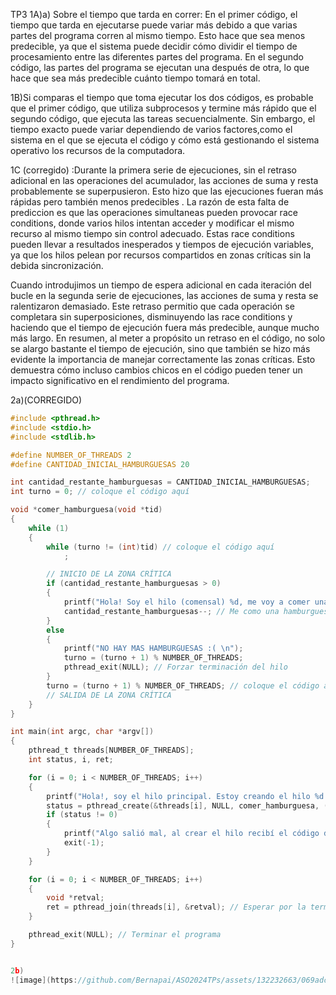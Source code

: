 TP3
1A)a) Sobre el tiempo que tarda en correr:
En el primer código, el tiempo que tarda en ejecutarse puede variar más debido a que varias partes del programa corren al mismo tiempo. Esto hace que sea menos predecible, ya que el sistema  puede decidir cómo dividir el tiempo de procesamiento entre las diferentes
partes del programa.
En el segundo código, las partes del programa se ejecutan una después de otra, lo que hace que sea más predecible cuánto tiempo tomará en total.

1B)Si comparas el tiempo que toma ejecutar los dos códigos, es probable que el primer código, que utiliza subprocesos y termine más rápido que el segundo código, que ejecuta las tareas secuencialmente. Sin embargo, el tiempo exacto puede variar dependiendo de varios factores,como el sistema en el que se ejecuta el código y cómo está gestionando el sistema operativo los recursos de la computadora.

1C (corregido) :Durante la primera serie de ejecuciones, sin el retraso adicional en las operaciones del acumulador, las acciones de suma y resta probablemente se superpusieron. Esto hizo que las ejecuciones fueran más rápidas pero también menos predecibles . La razón de esta falta de prediccion es que las operaciones simultaneas pueden provocar race conditions, donde varios hilos intentan acceder y modificar el mismo recurso al mismo tiempo sin control adecuado. Estas race conditions pueden llevar a resultados inesperados y tiempos de ejecución variables, ya que los hilos pelean por recursos compartidos en zonas críticas sin la debida sincronización.

Cuando introdujimos un tiempo de espera adicional en cada iteración del bucle en la segunda serie de ejecuciones, las acciones de suma y resta se ralentizaron demasiado. Este retraso permitio que cada operación se completara sin superposiciones, disminuyendo las race conditions y haciendo que el tiempo de ejecución fuera más predecible, aunque mucho más largo. En resumen, al meter a propósito un retraso en el código, no solo se alargo bastante el tiempo de ejecución, sino que también se hizo más evidente la importancia de manejar correctamente las zonas críticas. Esto demuestra cómo incluso  cambios chicos en el código pueden tener un impacto significativo en el rendimiento del programa.










2a)(CORREGIDO)
```c
#include <pthread.h>
#include <stdio.h>
#include <stdlib.h>

#define NUMBER_OF_THREADS 2
#define CANTIDAD_INICIAL_HAMBURGUESAS 20

int cantidad_restante_hamburguesas = CANTIDAD_INICIAL_HAMBURGUESAS;
int turno = 0; // coloque el código aquí

void *comer_hamburguesa(void *tid)
{
    while (1)
    {
        while (turno != (int)tid) // coloque el código aquí
            ;

        // INICIO DE LA ZONA CRÍTICA
        if (cantidad_restante_hamburguesas > 0)
        {
            printf("Hola! Soy el hilo (comensal) %d, me voy a comer una hamburguesa! Todavía quedan %d \n", (int)tid, cantidad_restante_hamburguesas);
            cantidad_restante_hamburguesas--; // Me como una hamburguesa
        }
        else
        {
            printf("NO HAY MAS HAMBURGUESAS :( \n");
            turno = (turno + 1) % NUMBER_OF_THREADS;
            pthread_exit(NULL); // Forzar terminación del hilo
        }
        turno = (turno + 1) % NUMBER_OF_THREADS; // coloque el código aquí
        // SALIDA DE LA ZONA CRÍTICA
    }
}

int main(int argc, char *argv[])
{
    pthread_t threads[NUMBER_OF_THREADS];
    int status, i, ret;

    for (i = 0; i < NUMBER_OF_THREADS; i++)
    {
        printf("Hola!, soy el hilo principal. Estoy creando el hilo %d \n", i);
        status = pthread_create(&threads[i], NULL, comer_hamburguesa, (void *)i);
        if (status != 0)
        {
            printf("Algo salió mal, al crear el hilo recibí el código de error %d \n", status);
            exit(-1);
        }
    }

    for (i = 0; i < NUMBER_OF_THREADS; i++)
    {
        void *retval;
        ret = pthread_join(threads[i], &retval); // Esperar por la terminación de los hilos que creé
    }

    pthread_exit(NULL); // Terminar el programa
}


2b)
![image](https://github.com/Bernapai/ASO2024TPs/assets/132232663/069adc12-a242-4ba4-8c50-8c345a0163f9)




    







